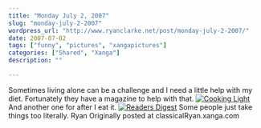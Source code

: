 ```yaml
---
title: "Monday July 2, 2007"
slug: "monday-july-2-2007"
wordpress_url: "http://www.ryanclarke.net/post/monday-july-2-2007/"
date: 2007-07-02
tags: ["funny", "pictures", "xangapictures"]
categories: ["Shared", "Xanga"]
description: ""

---
```


Sometimes living alone can be a challenge and I need a little help with my diet. Fortunately they have a magazine to help with that.
[![](http://x4c.xanga.com/e4bd817279d32132762318/w96962568.jpg "Cooking Light")](http://photo.xanga.com/classicalRyan/4ce4b132762318/photo.html)
And another one for after I eat it.
[![](http://xef.xanga.com/f5d8065376050132762727/w30670618.jpg "Readers Digest")](http://photo.xanga.com/classicalRyan/eff5d132762727/photo.html)
Some people just take things too literally.
Ryan
Originally posted at classicalRyan.xanga.com
